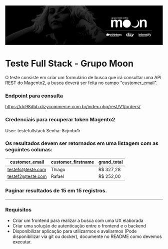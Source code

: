 ![ethinkers](./images/top-grupomoon.jpeg)

# Teste Full Stack - Grupo Moon

O teste consiste em criar um formulário de busca que irá consultar uma API REST do Magento2, a busca deverá ser feita no campo "customer_email". 

### Endpoint para consulta
https://dc98dbb.dizycommerce.com.br/index.php/rest/V1/orders/


### Credenciais para recuperar token Magento2
User: testefullstack
Senha: 8cjmbx1r


### Os resultados devem ser retornados em uma listagem com as seguintes colunas:

| customer_email                       | customer_firstname     | grand_total          |
|--------------------------------------|------------------------|----------------------|
| testefs@teste.com                    | Thiago                 | R$ 327,28            |
| testef2@teste.com                    | Rafael                 | R$ 252,00            |


### Paginar resultados de 15 em 15 registros.

-----

### Requisitos

- Criar um frontend para realizar a busca com uma UX elaborada
- Criar uma solução de autenticação entre o frontend e o backend
- Disponibilizar aplicação para utilizarmos e avaliarmos (Pode disponibilizar via git ou docker), documente no README como devemos executar.
